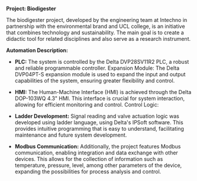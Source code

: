 
**Project: Biodigester**

The biodigester project, developed by the engineering team at Intechno in partnership with the environmental brand and UCL college, is an initiative that combines technology and sustainability. The main goal is to create a didactic tool for related disciplines and also serve as a research instrument.

**Automation Description:**

* **PLC:** The system is controlled by the Delta DVP28SV11R2 PLC, a robust and reliable programmable controller.
Expansion Module: The Delta DVP04PT-S expansion module is used to expand the input and output capabilities of the system, ensuring greater flexibility and control.
* **HMI:** The Human-Machine Interface (HMI) is achieved through the Delta DOP-103WQ 4.3" HMI. This interface is crucial for system interaction, allowing for efficient monitoring and control.
Control Logic:

* **Ladder Development:** Signal reading and valve actuation logic was developed using ladder language, using Delta's IPSoft software. This provides intuitive programming that is easy to understand, facilitating maintenance and future system development.
* **Modbus Communication:** Additionally, the project features Modbus communication, enabling integration and data exchange with other devices. This allows for the collection of information such as temperature, pressure, level, among other parameters of the device, expanding the possibilities for process analysis and control.

